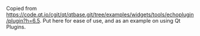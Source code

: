 Copied from https://code.qt.io/cgit/qt/qtbase.git/tree/examples/widgets/tools/echoplugin/plugin?h=6.5. Put here for ease of use, and as an example on using Qt Plugins.
